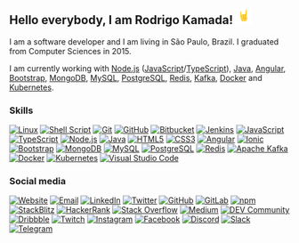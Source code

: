 ## Hello everybody, I am Rodrigo Kamada! <img src="https://github.com/rodrigokamada/rodrigokamada/blob/master/assets/images/hand_rock.gif" width="30px">

I am a software developer and I am living in São Paulo, Brazil. I graduated from Computer Sciences in 2015.

I am currently working with [Node.js](https://nodejs.org/) ([JavaScript](https://developer.mozilla.org/docs/Web/JavaScript)/[TypeScript](https://www.typescriptlang.org/)), [Java](https://www.java.com/), [Angular](https://angular.io/), [Bootstrap](https://getbootstrap.com/), [MongoDB](https://www.mongodb.com/), [MySQL](https://www.mysql.com/), [PostgreSQL](https://www.postgresql.org/), [Redis](https://redis.io/), [Kafka](https://kafka.apache.org/), [Docker](https://www.docker.com/) and [Kubernetes](https://kubernetes.io/).



### Skills

[![Linux](https://shields.braskam.com/v1/shields?name=linux&format=circle&size=medium)](https://kubernetes.io/)
[![Shell Script](https://shields.braskam.com/v1/shields?name=shellscript&format=circle&size=medium)](https://wikipedia.org/wiki/Shell_script)
[![Git](https://shields.braskam.com/v1/shields?name=git&format=circle&size=medium)](https://git-scm.com/)
[![GitHub](https://shields.braskam.com/v1/shields?name=github&format=circle&size=medium)](https://github.com/)
[![Bitbucket](https://shields.braskam.com/v1/shields?name=bitbucket&format=circle&size=medium)](https://bitbucket.org/)
[![Jenkins](https://shields.braskam.com/v1/shields?name=jenkins&format=circle&size=medium)](https://www.jenkins.io/)
[![JavaScript](https://shields.braskam.com/v1/shields?name=javascript&format=circle&size=medium)](https://developer.mozilla.org/docs/Web/JavaScript)
[![TypeScript](https://shields.braskam.com/v1/shields?name=typescript&format=circle&size=medium)](https://www.typescriptlang.org/)
[![Node.js](https://shields.braskam.com/v1/shields?name=nodejs&format=circle&size=medium)](https://nodejs.org/)
[![Java](https://shields.braskam.com/v1/shields?name=java&format=circle&size=medium)](https://www.java.com/)
[![HTML5](https://shields.braskam.com/v1/shields?name=html5&format=circle&size=medium)](https://developer.mozilla.org/docs/Web/HTML/HTML5)
[![CSS3](https://shields.braskam.com/v1/shields?name=css3&format=circle&size=medium)](https://developer.mozilla.org/docs/Web/CSS)
[![Angular](https://shields.braskam.com/v1/shields?name=angular&format=circle&size=medium)](https://angular.io/)
[![Ionic](https://shields.braskam.com/v1/shields?name=ionic&format=circle&size=medium)](https://ionicframework.com/)
[![Bootstrap](https://shields.braskam.com/v1/shields?name=bootstrap&format=circle&size=medium)](https://getbootstrap.com/)
[![MongoDB](https://shields.braskam.com/v1/shields?name=mongodb&format=circle&size=medium)](https://www.mongodb.com/)
[![MySQL](https://shields.braskam.com/v1/shields?name=mysql&format=circle&size=medium)](https://www.mysql.com/)
[![PostgreSQL](https://shields.braskam.com/v1/shields?name=postgresql&format=circle&size=medium)](https://www.postgresql.org/)
[![Redis](https://shields.braskam.com/v1/shields?name=redis&format=circle&size=medium)](https://redis.io/)
[![Apache Kafka](https://shields.braskam.com/v1/shields?name=apachekafka&format=circle&size=medium)](https://kafka.apache.org/)
[![Docker](https://shields.braskam.com/v1/shields?name=docker&format=circle&size=medium)](https://www.docker.com/)
[![Kubernetes](https://shields.braskam.com/v1/shields?name=kubernetes&format=circle&size=medium)](https://kubernetes.io/)
[![Visual Studio Code](https://shields.braskam.com/v1/shields?name=visualstudiocode&format=circle&size=medium)](https://code.visualstudio.com/)



### Social media

[![Website](https://shields.braskam.com/v1/shields?name=website&format=circle&size=medium)](https://rodrigo.kamada.com.br)
[![Email](https://shields.braskam.com/v1/shields?name=email&format=circle&size=medium)](mailto:rodrigo@kamada.com.br)
[![LinkedIn](https://shields.braskam.com/v1/shields?name=linkedin&format=circle&size=medium)](https://www.linkedin.com/in/rodrigokamada)
[![Twitter](https://shields.braskam.com/v1/shields?name=twitter&format=circle&size=medium)](https://twitter.com/rodrigokamada)
[![GitHub](https://shields.braskam.com/v1/shields?name=github&format=circle&size=medium)](https://github.com/rodrigokamada)
[![GitLab](https://shields.braskam.com/v1/shields?name=gitlab&format=circle&size=medium)](https://gitlab.com/rodrigokamada)
[![npm](https://shields.braskam.com/v1/shields?name=npm&format=circle&size=medium)](https://www.npmjs.com/~rodrigokamada)
[![StackBlitz](https://shields.braskam.com/v1/shields?name=stackblitz&format=circle&size=medium)](https://stackblitz.com/@rodrigokamada)
[![HackerRank](https://shields.braskam.com/v1/shields?name=hackerrank&format=circle&size=medium)](https://www.hackerrank.com/rodrigokamada)
[![Stack Overflow](https://shields.braskam.com/v1/shields?name=stackoverflow&format=circle&size=medium)](https://stackoverflow.com/users/10433716/rodrigo-kamada)
[![Medium](https://shields.braskam.com/v1/shields?name=medium&format=circle&size=medium)](https://rodrigokamada.medium.com)
[![DEV Community](https://shields.braskam.com/v1/shields?name=dev&format=circle&size=medium)](https://dev.to/rodrigokamada)
[![Dribbble](https://shields.braskam.com/v1/shields?name=dribbble&format=circle&size=medium)](https://dribbble.com/rodrigokamada)
[![Twitch](https://shields.braskam.com/v1/shields?name=twitch&format=circle&size=medium)](https://twitch.tv/rodrigokamada)
[![Instagram](https://shields.braskam.com/v1/shields?name=instagram&format=circle&size=medium)](https://www.instagram.com/rodrigokamada)
[![Facebook](https://shields.braskam.com/v1/shields?name=facebook&format=circle&size=medium)](https://fb.me/rodrigokamada)
[![Discord](https://shields.braskam.com/v1/shields?name=discord&format=circle&size=medium)](https://discordapp.com/users/497956332897566721)
[![Slack](https://shields.braskam.com/v1/shields?name=slack&format=circle&size=medium)](https://acmeco.slack.com/team/UKEUM0NS0)
[![Telegram](https://shields.braskam.com/v1/shields?name=telegram&format=circle&size=medium)](https://t.me/rodrigokamada)
